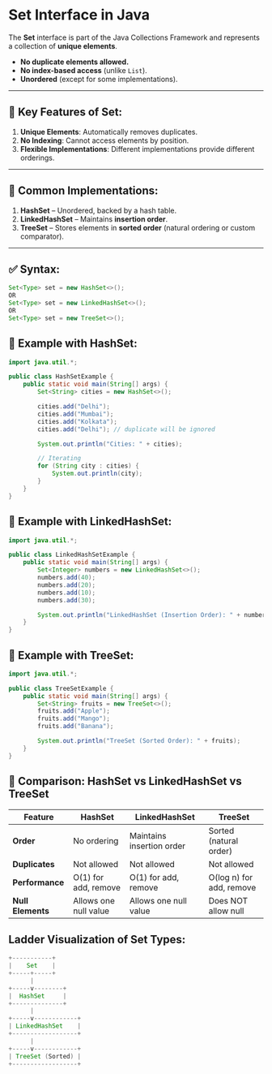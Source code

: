# Set Interface in Java

The **Set** interface is part of the Java Collections Framework and represents a collection of **unique elements**.  
- **No duplicate elements allowed.**  
- **No index-based access** (unlike `List`).  
- **Unordered** (except for some implementations).

---

## 🔹 Key Features of Set:
1. **Unique Elements**: Automatically removes duplicates.
2. **No Indexing**: Cannot access elements by position.
3. **Flexible Implementations**: Different implementations provide different orderings.

---

## 🔸 Common Implementations:
1. **HashSet** – Unordered, backed by a hash table.
2. **LinkedHashSet** – Maintains **insertion order**.
3. **TreeSet** – Stores elements in **sorted order** (natural ordering or custom comparator).

---

## ✅ Syntax:
```java
Set<Type> set = new HashSet<>();
OR
Set<Type> set = new LinkedHashSet<>();
OR
Set<Type> set = new TreeSet<>();
```

## 🔹 Example with HashSet:

```java
import java.util.*;

public class HashSetExample {
    public static void main(String[] args) {
        Set<String> cities = new HashSet<>();

        cities.add("Delhi");
        cities.add("Mumbai");
        cities.add("Kolkata");
        cities.add("Delhi"); // duplicate will be ignored

        System.out.println("Cities: " + cities);

        // Iterating
        for (String city : cities) {
            System.out.println(city);
        }
    }
}
```
## 🔹 Example with LinkedHashSet:
```java
import java.util.*;

public class LinkedHashSetExample {
    public static void main(String[] args) {
        Set<Integer> numbers = new LinkedHashSet<>();
        numbers.add(40);
        numbers.add(20);
        numbers.add(10);
        numbers.add(30);

        System.out.println("LinkedHashSet (Insertion Order): " + numbers);
    }
}
```

## 🔹 Example with TreeSet:
```java
import java.util.*;

public class TreeSetExample {
    public static void main(String[] args) {
        Set<String> fruits = new TreeSet<>();
        fruits.add("Apple");
        fruits.add("Mango");
        fruits.add("Banana");

        System.out.println("TreeSet (Sorted Order): " + fruits);
    }
}

```
## 🔸 Comparison: HashSet vs LinkedHashSet vs TreeSet

| Feature           | HashSet               | LinkedHashSet             | TreeSet                  |
| ----------------- | --------------------- | ------------------------- | ------------------------ |
| **Order**         | No ordering           | Maintains insertion order | Sorted (natural order)   |
| **Duplicates**    | Not allowed           | Not allowed               | Not allowed              |
| **Performance**   | O(1) for add, remove  | O(1) for add, remove      | O(log n) for add, remove |
| **Null Elements** | Allows one null value | Allows one null value     | Does NOT allow null      |

## Ladder Visualization of Set Types:
```java
+-----------+
|    Set    |
+-----+-----+
      |
+-----v--------+
|  HashSet     |
+--------------+
      |
+-----v------------+
| LinkedHashSet    |
+------------------+
      |
+-----v------------+
| TreeSet (Sorted) |
+------------------+
```

